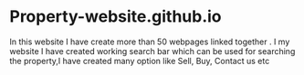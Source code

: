 # Property-website.github.io
In this website I have create more than 50 webpages linked together . I my website I have created working search bar which can be used for searching the property,I have created many option like Sell, Buy, Contact us etc

